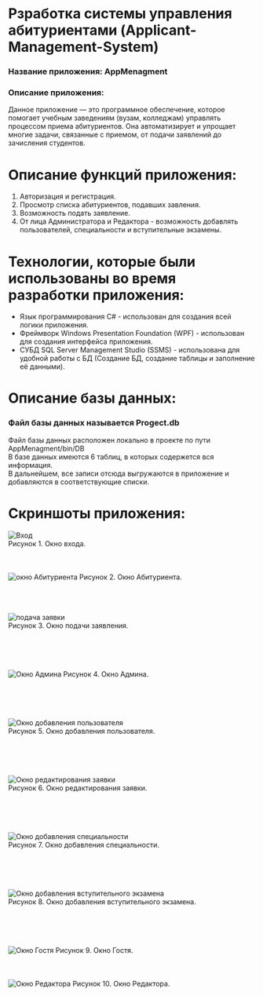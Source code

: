 # Рзработка системы управления абитуриентами (Applicant-Management-System) 
### Название приложения: AppMenagment
### Описание приложения:
Данное приложение — это программное обеспечение, которое помогает учебным заведениям (вузам, колледжам) управлять процессом приема абитуриентов. Она автоматизирует и упрощает многие задачи, связанные с приемом, от подачи заявлений до зачисления студентов.

# Описание функций приложения:
1. Авторизация и регистрация.
2. Просмотр списка абитуриентов, подавших завления.
3. Возможность подать заявление.
4. От лица Администратора и Редактора - возможность добавлять пользователей, специальности и вступительные экзамены.

# Технологии, которые были использованы во время разработки приложения:
- Язык программирования C# - использован для создания всей логики приложения.
- Фреймворк Windows Presentation Foundation (WPF) - использован для создания интерфейса приложения.
- СУБД SQL Server Management Studio (SSMS)  - использована для удобной работы с БД (Создание БД, создание таблицы и заполнение её данными).

# Описание базы данных:
### Файл базы данных называется Progect.db <br/>
Файл базы данных расположен локально в проекте по пути AppMenagment/bin/DB </br>
В базе данных имеются 6 таблиц, в которых содержется вся информация. <br/>
В дальнейшем, все записи отсюда выгружаются в приложение и добавляются в соответствующие списки.

# Скриншоты приложения:
![Вход](https://github.com/Rimiranaa/Applicant-Management-System/blob/main/Screenshots/1.png)</br>
Рисунок 1. Окно входа.
</br> </br> </br></br>
![окно Абитуриента](https://github.com/Rimiranaa/Applicant-Management-System/blob/main/Screenshots/2.png)
Рисунок 2. Окно Абитуриента. 
</br> </br> </br></br>

![подача заявки](https://github.com/Rimiranaa/Applicant-Management-System/blob/main/Screenshots/3.png)</br>
Рисунок 3. Окно подачи заявления. </br>
</br> </br> </br></br>

![Окно Админа](https://github.com/Rimiranaa/Applicant-Management-System/blob/main/Screenshots/4.png)
Рисунок 4. Окно Админа. </br>
</br> </br> </br></br>

![Окно добавления пользователя](https://github.com/Rimiranaa/Applicant-Management-System/blob/main/Screenshots/5.png)</br>
Рисунок 5. Окно добавления пользователя. </br>
</br></br> </br></br>

![Окно редактирования заявки](https://github.com/Rimiranaa/Applicant-Management-System/blob/main/Screenshots/6.png)</br>
Рисунок 6. Окно редактирования заявки. </br>
</br></br> </br></br>

![Окно добавления специальности](https://github.com/Rimiranaa/Applicant-Management-System/blob/main/Screenshots/7.png)</br>
Рисунок 7. Окно добавления специальности. </br>
</br></br> </br></br>

![Окно добавления вступительного экзамена](https://github.com/Rimiranaa/Applicant-Management-System/blob/main/Screenshots/8.png)</br>
Рисунок 8. Окно добавления вступительного экзамена. </br>
</br></br> </br></br>

![Окно Гостя](https://github.com/Rimiranaa/Applicant-Management-System/blob/main/Screenshots/9.png)
Рисунок 9. Окно Гостя. 
</br></br> </br></br>
![Окно Редактора](https://github.com/Rimiranaa/Applicant-Management-System/blob/main/Screenshots/10.png)
Рисунок 10. Окно Редактора. 
</br>

